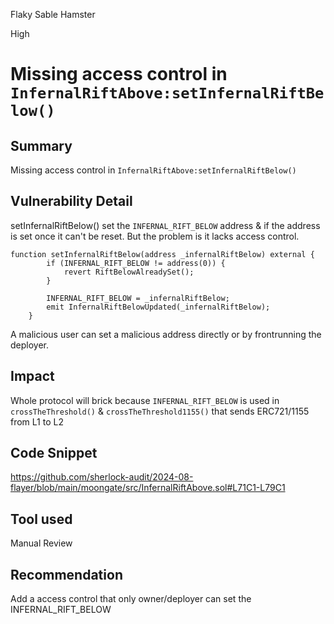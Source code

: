 Flaky Sable Hamster

High

# Missing access control in `InfernalRiftAbove:setInfernalRiftBelow()`

## Summary
Missing access control in `InfernalRiftAbove:setInfernalRiftBelow()`

## Vulnerability Detail
setInfernalRiftBelow() set the `INFERNAL_RIFT_BELOW` address & if the address is set once it can't be reset. But the problem is it lacks access control.
```solidity
function setInfernalRiftBelow(address _infernalRiftBelow) external {
        if (INFERNAL_RIFT_BELOW != address(0)) {
            revert RiftBelowAlreadySet();
        }

        INFERNAL_RIFT_BELOW = _infernalRiftBelow;
        emit InfernalRiftBelowUpdated(_infernalRiftBelow);
    }
```
A malicious user can set a malicious address directly or by frontrunning the deployer. 

## Impact
Whole protocol will brick because `INFERNAL_RIFT_BELOW` is used in `crossTheThreshold()` & `crossTheThreshold1155()` that sends ERC721/1155 from L1 to L2

## Code Snippet
https://github.com/sherlock-audit/2024-08-flayer/blob/main/moongate/src/InfernalRiftAbove.sol#L71C1-L79C1


## Tool used
Manual Review

## Recommendation
Add a access control that only owner/deployer can set the INFERNAL_RIFT_BELOW